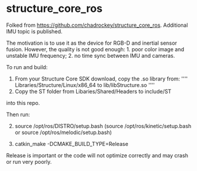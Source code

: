 
# structure_core_ros

Folked from https://github.com/chadrockey/structure_core_ros. Additional IMU topic is published.

The motivation is to use it as the device for RGB-D and inertial sensor fusion. However, the quality is not good enough: 1. poor color image and unstable IMU frequency; 2. no time sync between IMU and cameras.


To run and build:

1) From your Structure Core SDK download, copy the .so library from:
''''
Libraries/Structure/Linux/x86_64 to lib/libStructure.so
''''
2) Copy the ST folder from Libaries/Shared/Headers to include/ST

into this repo.

Then run:

2) source /opt/ros/DISTRO/setup.bash
(source /opt/ros/kinetic/setup.bash or source /opt/ros/melodic/setup.bash)

3) catkin_make -DCMAKE_BUILD_TYPE=Release

Release is important or the code will not optimize correctly and may crash or run very poorly.
